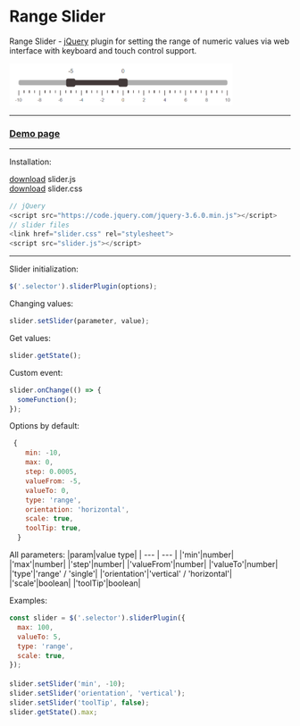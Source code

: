 # Range Slider

Range Slider - [jQuery](https://jquery.com/) plugin for setting the range of numeric values via web interface with keyboard and touch control support.

<a href="https://rmstcv.github.io/slider/"><img src="doc/slider.png" width="400"></a>

---

### [Demo page](https://rmstcv.github.io/slider/)

---

Installation:

[download](https://github.com/rmstcv/slider/blob/gh-pages/slider.js) slider.js <br>
[download](https://github.com/rmstcv/slider/blob/gh-pages/slider.css) slider.css <br>

```js
// jQuery
<script src="https://code.jquery.com/jquery-3.6.0.min.js"></script>
// slider files
<link href="slider.css" rel="stylesheet">
<script src="slider.js"></script>
```

---

Slider initialization:

```js
$('.selector').sliderPlugin(options);
```

Changing values:

```js
slider.setSlider(parameter, value);
```

Get values:

```js
slider.getState();
```

Custom event:

```js
slider.onChange(() => {
  someFunction();
});
```

Options by default:

```js
 {
    min: -10,
    max: 0,
    step: 0.0005,
    valueFrom: -5,
    valueTo: 0,
    type: 'range',
    orientation: 'horizontal',
    scale: true,
    toolTip: true,
  }
```

All parameters:
|param|value type|
| --- | --- |
|'min'|number|
|'max'|number|
|'step'|number|
|'valueFrom'|number|
|'valueTo'|number|
|'type'|'range' / 'single'|
|'orientation'|'vertical' / 'horizontal'|
|'scale'|boolean|
|'toolTip'|boolean|

Examples:

```js
const slider = $('.selector').sliderPlugin({
  max: 100,
  valueTo: 5,
  type: 'range',
  scale: true,
});

slider.setSlider('min', -10);
slider.setSlider('orientation', 'vertical');
slider.setSlider('toolTip', false);
slider.getState().max;
```
